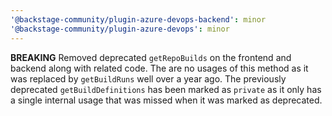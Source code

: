 ```yaml
---
'@backstage-community/plugin-azure-devops-backend': minor
'@backstage-community/plugin-azure-devops': minor
---
```


**BREAKING** Removed deprecated `getRepoBuilds` on the frontend and backend along with related code. The are no usages of this method as it was replaced by `getBuildRuns` well over a year ago. The previously deprecated `getBuildDefinitions` has been marked as `private` as it only has a single internal usage that was missed when it was marked as deprecated.
